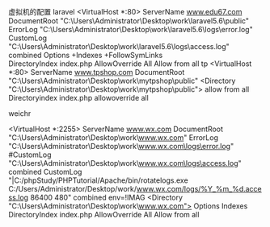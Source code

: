 虚拟机的配置
laravel
<VirtualHost *:80>
    ServerName www.edu67.com
    DocumentRoot  "C:\Users\Administrator\Desktop\work\laravel5.6\public"
	ErrorLog "C:\Users\Administrator\Desktop\work\laravel5.6\logs\error.log"
	CustomLog "C:\Users\Administrator\Desktop\work\laravel5.6\logs\access.log" combined
    <Directory />
        Options +Indexes +FollowSymLinks  
        DirectoryIndex index.php
        AllowOverride All
        Allow from all
    </Directory>
</VirtualHost>
tp
<VirtualHost *:80>
    ServerName www.tpshop.com
    DocumentRoot "C:\Users\Administrator\Desktop\work\mytpshop\public"
    <Directory "C:\Users\Administrator\Desktop\work\mytpshop\public">
    allow from all
    Directoryindex index.php
    allowoverride all 
    </Directory>
</VirtualHost>

weichr

<VirtualHost *:2255>
    ServerName www.wx.com
    DocumentRoot  "C:\Users\Administrator\Desktop\work\www.wx.com"
	ErrorLog "C:\Users\Administrator\Desktop\work\www.wx.com\logs\error.log"
	#CustomLog "C:\Users\Administrator\Desktop\work\www.wx.com\logs\access.log" combined
	CustomLog "|C:/phpStudy/PHPTutorial/Apache/bin/rotatelogs.exe C:/Users/Administrator/Desktop/work/www.wx.com/logs/%Y_%m_%d.access.log 86400 480" combined env=!IMAG
    <Directory "C:\Users\Administrator\Desktop\work\www.wx.com">
        Options Indexes  
        DirectoryIndex index.php
        AllowOverride All
        Allow from all
    </Directory>
</VirtualHost>